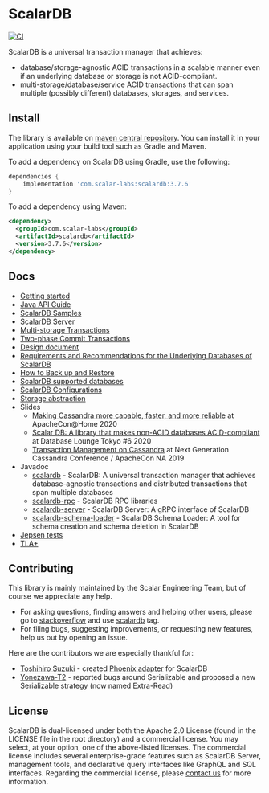 # ScalarDB

[![CI](https://github.com/scalar-labs/scalardb/actions/workflows/ci.yaml/badge.svg?branch=master)](https://github.com/scalar-labs/scalardb/actions/workflows/ci.yaml)

ScalarDB is a universal transaction manager that achieves:
- database/storage-agnostic ACID transactions in a scalable manner even if an underlying database or storage is not ACID-compliant.
- multi-storage/database/service ACID transactions that can span multiple (possibly different) databases, storages, and services.

## Install
The library is available on [maven central repository](https://mvnrepository.com/artifact/com.scalar-labs/scalardb).
You can install it in your application using your build tool such as Gradle and Maven.

To add a dependency on ScalarDB using Gradle, use the following:
```gradle
dependencies {
    implementation 'com.scalar-labs:scalardb:3.7.6'
}
```

To add a dependency using Maven:
```xml
<dependency>
  <groupId>com.scalar-labs</groupId>
  <artifactId>scalardb</artifactId>
  <version>3.7.6</version>
</dependency>
```

## Docs
* [Getting started](docs/getting-started-with-scalardb.md)
* [Java API Guide](docs/api-guide.md)
* [ScalarDB Samples](https://github.com/scalar-labs/scalardb-samples)
* [ScalarDB Server](docs/scalardb-server.md)
* [Multi-storage Transactions](docs/multi-storage-transactions.md)
* [Two-phase Commit Transactions](docs/two-phase-commit-transactions.md)
* [Design document](docs/design.md)
* [Requirements and Recommendations for the Underlying Databases of ScalarDB](docs/requirements.md)
* [How to Back up and Restore](docs/backup-restore.md)
* [ScalarDB supported databases](docs/scalardb-supported-databases.md)
* [ScalarDB Configurations](docs/configurations.md)
* [Storage abstraction](docs/storage-abstraction.md)
* Slides
    * [Making Cassandra more capable, faster, and more reliable](https://speakerdeck.com/scalar/making-cassandra-more-capable-faster-and-more-reliable-at-apachecon-at-home-2020) at ApacheCon@Home 2020
    * [Scalar DB: A library that makes non-ACID databases ACID-compliant](https://speakerdeck.com/scalar/scalar-db-a-library-that-makes-non-acid-databases-acid-compliant) at Database Lounge Tokyo #6 2020
    * [Transaction Management on Cassandra](https://speakerdeck.com/scalar/transaction-management-on-cassandra) at Next Generation Cassandra Conference / ApacheCon NA 2019
* Javadoc
    * [scalardb](https://javadoc.io/doc/com.scalar-labs/scalardb/latest/index.html) - ScalarDB: A universal transaction manager that achieves database-agnostic transactions and distributed transactions that span multiple databases
    * [scalardb-rpc](https://javadoc.io/doc/com.scalar-labs/scalardb-rpc/latest/index.html) - ScalarDB RPC libraries
    * [scalardb-server](https://javadoc.io/doc/com.scalar-labs/scalardb-server/latest/index.html) - ScalarDB Server: A gRPC interface of ScalarDB
    * [scalardb-schema-loader](https://javadoc.io/doc/com.scalar-labs/scalardb-schema-loader/latest/index.html) - ScalarDB Schema Loader: A tool for schema creation and schema deletion in ScalarDB
* [Jepsen tests](https://github.com/scalar-labs/scalar-jepsen)
* [TLA+](tla+/consensus-commit/README.md)

## Contributing
This library is mainly maintained by the Scalar Engineering Team, but of course we appreciate any help.

* For asking questions, finding answers and helping other users, please go to [stackoverflow](https://stackoverflow.com/) and use [scalardb](https://stackoverflow.com/questions/tagged/scalardb) tag.
* For filing bugs, suggesting improvements, or requesting new features, help us out by opening an issue.

Here are the contributors we are especially thankful for:
- [Toshihiro Suzuki](https://github.com/brfrn169) - created [Phoenix adapter](https://github.com/scalar-labs/scalardb-phoenix) for ScalarDB
- [Yonezawa-T2](https://github.com/Yonezawa-T2) - reported bugs around Serializable and proposed a new Serializable strategy (now named Extra-Read)

## License
ScalarDB is dual-licensed under both the Apache 2.0 License (found in the LICENSE file in the root directory) and a commercial license.
You may select, at your option, one of the above-listed licenses.
The commercial license includes several enterprise-grade features such as ScalarDB Server, management tools, and declarative query interfaces like GraphQL and SQL interfaces.
Regarding the commercial license, please [contact us](https://scalar-labs.com/contact_us/) for more information.
